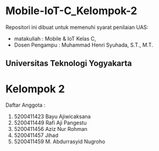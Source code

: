 # Mobile-IoT-C_Kelompok-2
Repositori ini dibuat untuk memenuhi syarat penilaian UAS:
* matakuliah : Mobile &amp; IoT Kelas C,
* Dosen Pengampu : Muhammad Henri Syuhada, S.T., M.T.
## Universitas Teknologi Yogyakarta ##

# Kelompok 2
Daftar Anggota :
1. 5200411423 Bayu Ajiwicaksana
2. 5200411449 Rafi Aji Pangestu
3. 5200411456 Aziz Nur Rohman
4. 5200411457 Jihad
5. 5200411459 M. Abdurrasyid Nugroho
